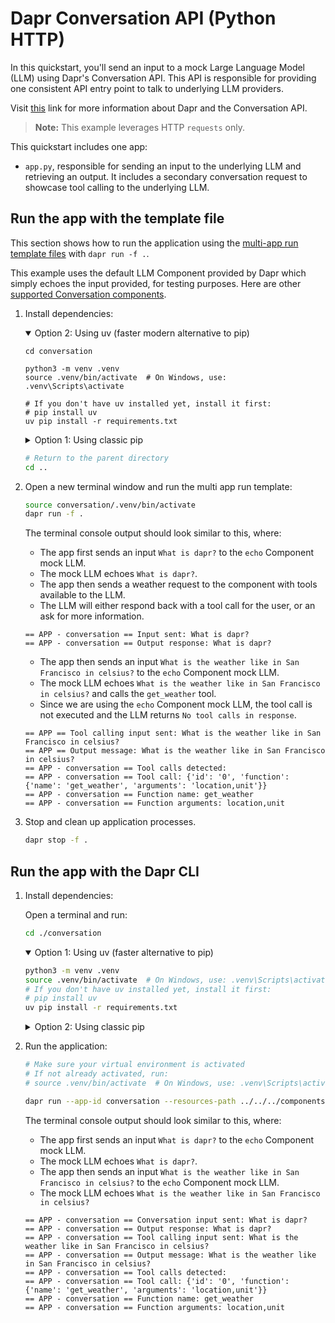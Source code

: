 # Dapr Conversation API (Python HTTP)

In this quickstart, you'll send an input to a mock Large Language Model (LLM) using Dapr's Conversation API. This API is responsible for providing one consistent API entry point to talk to underlying LLM providers.

Visit [this](https://docs.dapr.io/developing-applications/building-blocks/conversation/conversation-overview/) link for more information about Dapr and the Conversation API.

> **Note:** This example leverages HTTP `requests` only.

This quickstart includes one app:

- `app.py`, responsible for sending an input to the underlying LLM and retrieving an output. It includes a secondary conversation request to showcase tool calling to the underlying LLM.

## Run the app with the template file

This section shows how to run the application using the [multi-app run template files](https://docs.dapr.io/developing-applications/local-development/multi-app-dapr-run/multi-app-overview/) with `dapr run -f .`.  

This example uses the default LLM Component provided by Dapr which simply echoes the input provided, for testing purposes. Here are other [supported Conversation components](https://docs.dapr.io/reference/components-reference/supported-conversation/).

1.  Install dependencies:

    <details open="true">
    <summary>Option 2: Using uv (faster modern alternative to pip)</summary>
    
    ```
    cd conversation
    
    python3 -m venv .venv
    source .venv/bin/activate  # On Windows, use: .venv\Scripts\activate
    
    # If you don't have uv installed yet, install it first:
    # pip install uv
    uv pip install -r requirements.txt
    ```
    
    </details>
     
    <details>
    <summary>Option 1: Using classic pip</summary>

    <!-- STEP
    name: Install Python dependencies
    -->

    ```bash
    cd conversation
    
    python3 -m venv .venv
    source .venv/bin/activate  # On Windows, use: .venv\Scripts\activate
    
    pip install -r requirements.txt 
    ```

    <!-- END_STEP -->
    
    </details>
    
    ```bash
    # Return to the parent directory
    cd ..
    ```

2. Open a new terminal window and run the multi app run template:

    <!-- STEP
    name: Run multi app run template
    expected_stdout_lines:
      - '== APP - conversation == Conversation input sent: What is dapr?'
      - '== APP - conversation == Output response: What is dapr?'
      - '== APP - conversation == Tool calling input sent: What is the weather like in San Francisco in celsius?'
      - '== APP - conversation == Output message: What is the weather like in San Francisco in celsius?'
      - '== APP - conversation == Tool calls detected:'
      - '== APP - conversation == Tool call: {'id': '0', 'function': {'name': 'get_weather', 'arguments': 'location,unit'}}'
      - '== APP - conversation == Function name: get_weather'
      - '== APP - conversation == Function arguments: location,unit'   
    expected_stderr_lines:
    output_match_mode: substring
    match_order: none
    background: true
    sleep: 15
    timeout_seconds: 30
    -->

    ```bash
    source conversation/.venv/bin/activate
    dapr run -f .
    ```
    
    The terminal console output should look similar to this, where:
    
    - The app first sends an input `What is dapr?` to the `echo` Component mock LLM.
    - The mock LLM echoes `What is dapr?`.
    - The app then sends a weather request to the component with tools available to the LLM.
    - The LLM will either respond back with a tool call for the user, or an ask for more information.
    
    ```text
    == APP - conversation == Input sent: What is dapr?
    == APP - conversation == Output response: What is dapr?
    ```
    
    - The app then sends an input `What is the weather like in San Francisco in celsius?` to the `echo` Component mock LLM.
    - The mock LLM echoes `What is the weather like in San Francisco in celsius?` and calls the `get_weather` tool.
    - Since we are using the `echo` Component mock LLM, the tool call is not executed and the LLM returns `No tool calls in response`.
    
    ```text
    == APP == Tool calling input sent: What is the weather like in San Francisco in celsius?
    == APP == Output message: What is the weather like in San Francisco in celsius?
    == APP - conversation == Tool calls detected:
    == APP - conversation == Tool call: {'id': '0', 'function': {'name': 'get_weather', 'arguments': 'location,unit'}}
    == APP - conversation == Function name: get_weather
    == APP - conversation == Function arguments: location,unit
    ```
    
    <!-- END_STEP -->

3. Stop and clean up application processes.

    <!-- STEP
    name: Stop multi-app run 
    sleep: 5
    -->

    ```bash
    dapr stop -f .
    ```
    
    <!-- END_STEP -->

## Run the app with the Dapr CLI

1. Install dependencies:

    Open a terminal and run:
    
    ```bash
    cd ./conversation
    ```
    
    <details open="true">
    <summary>Option 1: Using uv (faster alternative to pip)</summary>
    
    ```bash
    python3 -m venv .venv
    source .venv/bin/activate  # On Windows, use: .venv\Scripts\activate
    # If you don't have uv installed yet, install it first:
    # pip install uv
    uv pip install -r requirements.txt
    ```
   
    </details>
    
    <details>
    <summary>Option 2: Using classic pip</summary>

    ```bash
    python3 -m venv .venv
    source .venv/bin/activate  # On Windows, use: .venv\Scripts\activate
    pip3 install -r requirements.txt
    ```    
    
    </details>

2. Run the application:

    ```bash
    # Make sure your virtual environment is activated
    # If not already activated, run:
    # source .venv/bin/activate  # On Windows, use: .venv\Scripts\activate
    
    dapr run --app-id conversation --resources-path ../../../components -- python3 app.py
    ```
    
    The terminal console output should look similar to this, where:
    
    - The app first sends an input `What is dapr?` to the `echo` Component mock LLM.
    - The mock LLM echoes `What is dapr?`.
    - The app then sends an input `What is the weather like in San Francisco in celsius?` to the `echo` Component mock LLM.
    - The mock LLM echoes `What is the weather like in San Francisco in celsius?`
    
    ```text
    == APP - conversation == Conversation input sent: What is dapr?
    == APP - conversation == Output response: What is dapr?
    == APP - conversation == Tool calling input sent: What is the weather like in San Francisco in celsius?
    == APP - conversation == Output message: What is the weather like in San Francisco in celsius?
    == APP - conversation == Tool calls detected:
    == APP - conversation == Tool call: {'id': '0', 'function': {'name': 'get_weather', 'arguments': 'location,unit'}}
    == APP - conversation == Function name: get_weather
    == APP - conversation == Function arguments: location,unit
    ```